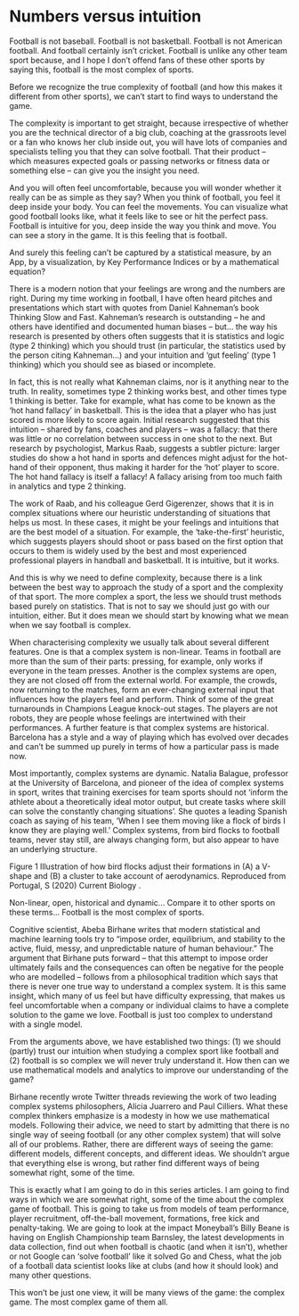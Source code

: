 Numbers versus intuition 
========================

Football is not baseball. Football is not basketball. 
Football is not American football. And football certainly isn’t cricket. 
Football is unlike any other team sport because, 
and I hope I don’t offend fans of these other sports by saying this,
football is the most complex of sports. 

Before we recognize the true complexity of football 
(and how this makes it different from other sports), we 
can’t start to find ways to understand the game.

The complexity is important to get straight, 
because irrespective of whether you are the 
technical director of a big club, coaching at the grassroots level 
or a fan who knows her club inside out, you will have lots of 
companies and specialists telling you that they can solve football. 
That their product – which measures expected goals or passing networks or 
fitness data or something else – can give you the insight you need.

And you will often feel uncomfortable, because you will wonder whether it really can be as simple as they say? When you think of football, you feel it deep inside your body. You can feel the movements. You can visualize what good football looks like, what it feels like to see or hit the perfect pass. Football is intuitive for you, deep inside the way you think and move. You can see a story in the game. It is this feeling that is football.  

And surely this feeling can’t be captured by a statistical measure, by an App, by a visualization, by Key Performance Indices or by a mathematical equation?

There is a modern notion that your feelings are wrong and the numbers are right. During my time working in football, I have often heard pitches and presentations which start with quotes from Daniel Kahneman’s book Thinking Slow and Fast. Kahneman’s research is outstanding – he and others have identified and documented human biases – but… the way his research is presented by others often suggests that it is statistics and logic (type 2 thinking) which you should trust (in particular, the statistics used by the person citing Kahneman…) and your intuition and ‘gut feeling’ (type 1 thinking) which you should see as biased or incomplete. 

In fact, this is not really what Kahneman claims, nor is it anything near to the truth. In reality, sometimes type 2 thinking works best, and other times type 1 thinking is better. Take for example, what has come to be known as the ‘hot hand fallacy’ in basketball. This is the idea that a player who has just scored is more likely to score again. Initial research suggested that this intuition – shared by fans, coaches and players – was a fallacy:  that there was little or no correlation between success in one shot to the next. But research by psychologist, Markus Raab, suggests a subtler picture: larger studies do show a hot hand in sports and defences might adjust for the hot-hand of their opponent, thus making it harder for the ‘hot’ player to score. The hot hand fallacy is itself a fallacy! A fallacy arising from too much faith in analytics and type 2 thinking.

The work of Raab, and his colleague Gerd Gigerenzer, shows that it is in complex situations where our heuristic understanding of situations that helps us most. In these cases, it might be your feelings and intuitions that are the best model of a situation. For example, the ‘take-the-first’ heuristic, which suggests players should shoot or pass based on the first option that occurs to them is widely used by the best and most experienced professional players in handball and basketball. It is intuitive, but it works.

And this is why we need to define complexity, because there is a link between the best way to approach the study of a sport and the complexity of that sport. The more complex a sport, the less we should trust methods based purely on statistics. That is not to say we should just go with our intuition, either. But it does mean we should start by knowing what we mean when we say football is complex.

When characterising complexity we usually talk about several different features. One is that a complex system is non-linear. Teams in football are more than the sum of their parts: pressing, for example, only works if everyone in the team presses. Another is the complex systems are open, they are not closed off from the external world. For example, the crowds, now returning to the matches, form an ever-changing external input that influences how the players feel and perform. Think of some of the great turnarounds in Champions League knock-out stages. The players are not robots, they are people whose feelings are intertwined with their performances. A further feature is that complex systems are historical. Barcelona has a style and a way of playing which has evolved over decades and can’t be summed up purely in terms of how a particular pass is made now. 

Most importantly, complex systems are dynamic. Natalia Balague, professor at the University of Barcelona, and pioneer of the idea of complex systems in sport, writes that training exercises for team sports should not ‘inform the athlete about a theoretically ideal motor output, but create tasks where skill can solve the constantly changing situations’. She quotes a leading Spanish coach as saying of his team, ‘When I see them moving like a flock of birds I know they are playing well.’  Complex systems, from bird flocks to football teams, never stay still, are always changing form, but also appear to have an underlying structure.

 
Figure 1 Illustration of how bird flocks adjust their formations in (A) a V-shape and  (B) a cluster to take account of aerodynamics. Reproduced from Portugal, S (2020) Current Biology .

Non-linear, open, historical and dynamic… Compare it to other sports on these terms… Football is the most complex of sports.

Cognitive scientist, Abeba Birhane writes that modern statistical and machine learning tools try to “impose order, equilibrium, and stability to the active, fluid, messy, and unpredictable nature of human behaviour.”  The argument that Birhane puts forward – that this attempt to impose order ultimately fails and the consequences can often be negative for the people who are modelled – follows from a philosophical tradition which says that there is never one true way to understand a complex system. It is this same insight, which many of us feel but have difficulty expressing, that makes us feel uncomfortable when a company or individual claims to have a complete solution to the game we love.  Football is just too complex to understand with a single model.

From the arguments above, we have established two things: (1) we should (partly) trust our intuition when studying a complex sport like football and (2) football is so complex we will never truly understand it. How then can we use mathematical models and analytics to improve our understanding of the game? 

Birhane recently wrote Twitter threads reviewing the work of two leading complex systems philosophers, Alicia Juarrero and Paul Cilliers. What these complex thinkers emphasize is a modesty in how we use mathematical models. Following their advice, we need to start by admitting that there is no single way of seeing football (or any other complex system) that will solve all of our problems. Rather, there are different ways of seeing the game: different models, different concepts, and different ideas. We shouldn’t argue that everything else is wrong, but rather find different ways of being somewhat right, some of the time. 

This is exactly what I am going to do in this series articles. I am going to find ways in which we are somewhat right, some of the time about the complex game of football. This is going to take us from models of team performance, player recruitment, off-the-ball movement, formations, free kick and penalty-taking. We are going to look at the impact Moneyball’s Billy Beane is having on English Championship team Barnsley, the latest developments in data collection, find out when football is chaotic (and when it isn’t), whether or not Google can ‘solve football’ like it solved Go and Chess, what the job of a football data scientist looks like at clubs (and how it should look) and many other questions. 

This won’t be just one view, it will be many views of the game: the complex game. The most complex game of them all.

